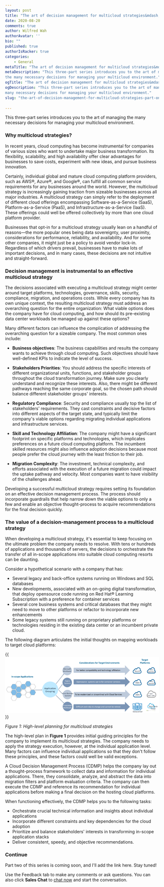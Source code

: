 ```yaml
---
layout: post
title: "The art of decision management for multicloud strategies&mdash;Part One"
date: 2020-08-20
comments: true
author: Wilfred Wah
authorAvatar: ''
bio: ""
published: true
authorIsRacker: true
categories:
    - General
metaTitle: "The art of decision management for multicloud strategies&mdash;Part One"
metaDescription: "This three-part series introduces you to the art of managing
the many necessary decisions for managing your multicloud environment."
ogTitle: "The art of decision management for multicloud strategies&mdash;Part One"
ogDescription: "This three-part series introduces you to the art of managing the
many necessary decisions for managing your multicloud environment."
slug: "the-art-of-decision-management-for-multicloud-strategies-part-one"

---
```


This three-part series introduces you to the art of managing the many necessary
decisions for managing your multicloud environment.

<!--more-->

### Why multicloud strategies?

In recent years, cloud computing has become instrumental for companies of
various sizes who want to undertake major business transformation. Its
flexibility, scalability, and high availability offer clear advantages for
businesses to save costs, experiment with new ideas, and pursue business
innovation.

Certainly, individual global and mature cloud computing platform providers,
such as AWS&reg;, Azure&reg;, and Google&reg;, can fulfill all common service
requirements for any businesses around the world. However, the multicloud
strategy is increasingly gaining traction from sizeable businesses across all
major industries. A multicloud strategy can simply refer to the deployment of
different cloud offerings encompassing Software-as-a-Service (SaaS),
Platform-as-a-Service (PaaS), and Infrastructure-as-a-Service (IaaS). These
offerings could well be offered collectively by more than one cloud platform
provider.

Businesses that opt-in for a multicloud strategy usually lean on a handful of
reasons&mdash;the more popular ones being data sovereignty, user proximity,
considerations for performance, reliability, and availability. And for some
other companies, it might just be a policy to avoid vendor lock-in. Regardless
of which drivers prevail, businesses have to make lots of important decisions,
and in many cases, these decisions are not intuitive and straight-forward.

### Decision management is instrumental to an effective multicloud strategy

The decisions associated with executing a multicloud strategy might center
around target platforms, technologies, governance, skills, security, compliance,
migration, and operations costs. While every company has its own unique context,
the resulting multicloud strategy must address an overarching question for the
entire organization: What viable options does the company have for cloud computing,
and how should its pre-existing data center workloads be managed up against
these options?

Many different factors can influence the complication of addressing the
overarching question for a sizeable company. The most common ones include:

- **Business objectives**: The business capabilities and results the company
  wants to achieve through cloud computing. Such objectives should have
  well-defined KPIs to indicate the level of success.

- **Stakeholders Priorities**: You should address the specific interests of
  different organizational units, functions, and stakeholder groups throughout
  the cloud transformation journey. Make sure you clearly understand and
  recognize these interests. Also, there might be different pathways reaching
  the same corporate goal, so the chosen path should balance different
  stakeholder groups' interests.

- **Regulatory Compliance**: Security and compliance usually top the list of
  stakeholders' requirements. They cast constraints and decisive factors into
  different aspects of the target state, and typically limit the company's viable
  options regarding migrating individual applications and infrastructure services.

- **Skill and Technology Affiliation**: The company might have a significant
  footprint on specific platforms and technologies, which implicates preferences
  on a future cloud computing platform. The incumbent skilled resources might
  also influence adoption decisions because most people prefer the cloud journey
  with the least friction to their job.

- **Migration Complexity**: The investment, technical complexity, and efforts
  associated with the execution of a future migration could impact the uptake
  pathway and velocity. Most companies want to have visibility of the challenges
  ahead.

Developing a successful multicloud strategy requires setting its foundation on
an effective decision management process. The process should incorporate guardrails
that help narrow down the viable options to only a few and enable an objective
thought-process to acquire recommendations for the final decision quickly.

### The value of a decision-management process to a multicloud strategy

When developing a multicloud strategy, it's essential to keep focusing on the
ultimate problem the company needs to resolve. With tens or hundreds of
applications and thousands of servers, the decisions to orchestrate the transfer
of all in-scope applications into suitable cloud computing resorts can be
daunting.

Consider a hypothetical scenario with a company that has:

- Several legacy and back-office systems running on Windows and SQL databases
- New developments, associated with an on-going digital transformation, that
  deploy opensource code running on Red Hat&reg; Learning Subscription with a
  preference for container services
- Several core business systems and critical databases that they might need to
  move to other platforms or refactor to incorporate new enhancements
- Some legacy systems still running on proprietary platforms or technologies
  residing in the existing data center or an incumbent private cloud.

The following diagram articulates the initial thoughts on mapping workloads to
target cloud platforms:

{{<img src="Picture1.png" title="" alt="">}}

*Figure 1: High-level planning for multicloud strategies*

The high-level plan in **Figure 1** provides initial guiding principles for the
company to implement its multicloud strategies. The company needs to apply the
strategy execution, however, at the individual application level. Many factors
can influence individual applications so that they don't follow these principles,
and these factors could well be valid exceptions.

A Cloud Decision Management Process (CDMP) helps the company lay out a
thought-process framework to collect data and information for individual
applications. There, they consolidate, analyze, and abstract the data into
migration filters and platform evaluation criteria. The company can then execute
the CDMP and reference its recommendation for individual applications before
making a final decision on the hosting cloud platforms.

When functioning effectively, the CDMP helps you to the following tasks:

- Orchestrate crucial technical information and insights about individual applications
- Incorporate different constraints and key dependencies for the cloud adoption
- Prioritize and balance stakeholders' interests in transforming in-scope application stacks
- Deliver consistent, speedy, and objective recommendations.

### Continue

Part two of this series is coming soon, and I'll add the link here. Stay tuned!

Use the Feedback tab to make any comments or ask questions. You can also click
**Sales Chat** to [chat now](https://www.rackspace.com/) and start the conversation.
